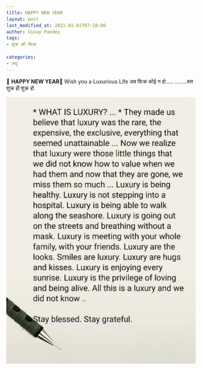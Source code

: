 ```yaml
---
title: HAPPY NEW YEAR
layout: post
last_modified_at: 2021-01-01T07:18:00
author: Vinay Pandey
tags:
- शुक्र की फिक्र

categories:
- लघु
---
```

🌷 **HAPPY NEW YEAR**🌷
Wish you a Luxurious Life
अब फिक्र कोई न हो.....
........बस शुक्र ही शुक्र हो


![IMG-20210101-WA0021.jpg](/images/IMG-20210101-WA0021.jpg)

